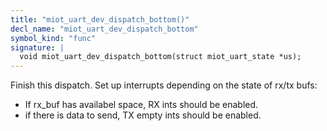 ```yaml
---
title: "miot_uart_dev_dispatch_bottom()"
decl_name: "miot_uart_dev_dispatch_bottom"
symbol_kind: "func"
signature: |
  void miot_uart_dev_dispatch_bottom(struct miot_uart_state *us);
---
```


Finish this dispatch. Set up interrupts depending on the state of rx/tx bufs:
 - If rx_buf has availabel space, RX ints should be enabled.
 - if there is data to send, TX empty ints should be enabled. 

